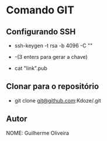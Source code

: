 # Comando GIT

## Configurando SSH


- ssh-keygen -t rsa -b 4096 -C "<Email github>"

- -(3 enters para gerar a chave)

- cat "link".pub

## Clonar para o repositório

- git clone git@github.com:Kdoze/.git

## Autor

NOME: Guilherme Oliveira